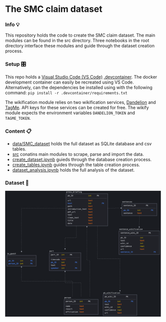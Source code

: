 # The SMC claim dataset
### Info 💡
This repository holds the code to create the SMC claim dataset. The main modules can be found in the src directory. Three notebooks in the root directory interface these modules and guide through the dataset creation process.

### Setup 🎛
This repo holds a [Visual Studio Code (VS Code)](https://code.visualstudio.com/) [.devcontainer](https://github.com/jueri/SMC_claim_dataset/tree/master/.devcontainer). The docker development container can easily be recreated using VS Code.
Alternatively, can the dependencies be installed using with the following command:
`pip install -r .devcontainer/requirements.txt`

The wikification module relies on two wikification services, [Dandelion](https://dandelion.eu/) and [TagMe](https://sobigdata.d4science.org/web/tagme). API keys for these services can be created for free. The wikify module expects the environment variables `DANDELION_TOKEN` and `TAGME_TOKEN`.

### Content 📋
- [data/SMC_dataset](https://github.com/jueri/SMC_claim_dataset/tree/master/data/SMC_dataset) holds the full dataset as SQLite database and csv tables.
- [src](https://github.com/jueri/SMC_claim_dataset/tree/master/src) conatins main modules to scrape, parse and import the data.
- [create_dataset.ipynb](https://github.com/jueri/SMC_claim_dataset/tree/master/create_dataset.ipynb) guieds through the database creation process.
- [create_tables.ipynb](https://github.com/jueri/SMC_claim_dataset/tree/master/create_tables.ipynb) guides through the table creation process.
- [dataset_analysis.ipynb](https://github.com/jueri/SMC_claim_dataset/tree/master/dataset_analysis.ipynb) holds the full analysis of the dataset. 

### Dataset 💾
![database](doc/static/db.png)
